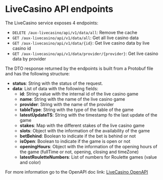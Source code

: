 # LiveCasino API endpoints
The LiveCasino service exposes 4 endpoints:

- `DELETE /aux-livecasino/api/v1/data/all`: Remove the cache
- `GET /aux-livecasino/api/v1/data/all`: Get all live casino data
- `GET /aux-livecasino/api/v1/data/{id}`: Get live casino data by live casino id
- `GET /aux-livecasino/api/v1/data/provider/{provider}`: Get live casino data by provider

The DTO response returned by the endpoints is built from a Protobuf file and has the following structure:
- **status**: String with the status of the request.
- **data**: List of data with the following fields:
  - **id**: String value with the internal id of the live casino game
  - **name**: String with the name of the live casino game
  - **provider**: String with the name of the provider
  - **tableType**: String with the type of the table of the game
  - **latestUpdateTS**: String with the timestamp fo the last update of the game 
  - **stakes**: Map with the different stakes of the live casino game
  - **slots**: Object with the information of the availability of the game
  - **betBehind**: Boolean to indicate if the bet is behind or not
  - **isOpen**: Boolean to indicate if the game is open or not
  - **openingHours**: Object with the information of the opening hours of the game (fullTime or not, opening, closing and timeZone)
  - **latestRouletteNumbers**: List of numbers for Roulette games (value and color)

For more information go to the OpenAPI doc link: [LiveCasino OpenAPI](https://gaming.leo-dev-common.lvg-tech.net/services/clients/swagger-ui/index.html?urls.primaryName=LiveCasino%20service)
